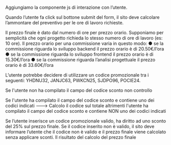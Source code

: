 Aggiungiamo la componente js di interazione con l’utente.

Quando l’utente fa click sul bottone submit del form, il sito deve calcolare l’ammontare del
preventivo per le ore di lavoro richieste.

Il prezzo finale è dato dal numero di ore per prezzo orario. Supponiamo per semplicità che
ogni progetto richieda lo stesso numero di ore di lavoro (es: 10 ore).
Il prezzo orario per una commissione varia in questo modo:
● se la commissione riguarda lo sviluppo backend il prezzo orario è di 20.50€/l’ora
● se la commissione riguarda lo sviluppo frontend il prezzo orario è di 15.30€/l’ora
● se la commissione riguarda l’analisi progettuale il prezzo orario è di 33.60€/l’ora

L’utente potrebbe decidere di utilizzare un codice promozionale tra i seguenti: YHDNU32,
JANJC63, PWKCN25, SJDPO96, POCIE24.

Se l'utente non ha compilato il campo del codice sconto non controllo

Se l'utente ha compilato il campo del codice sconto e contiene uno dei codici indicati ---> Calcolo il codice sul totale
altrimenti l'utente ha compilato il campo del codice sconto e contiene NON uno dei codici indicati



Se l’utente inserisce un codice promozionale valido, ha diritto ad uno sconto del 25% sul
prezzo finale. Se il codice inserito non è valido, il sito deve informare l’utente che il codice
non è valido e il prezzo finale viene calcolato senza applicare sconti.
Il risultato del calcolo del prezzo finale